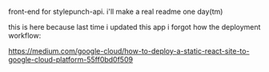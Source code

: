 front-end for stylepunch-api. i'll make a real readme one day(tm)

this is here because last time i updated this app i forgot how the deployment workflow:

https://medium.com/google-cloud/how-to-deploy-a-static-react-site-to-google-cloud-platform-55ff0bd0f509